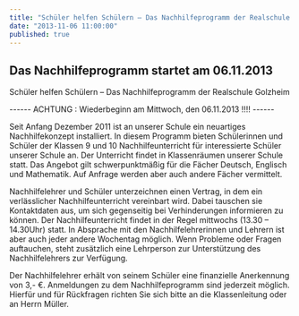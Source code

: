 ```yaml
---
title: "Schüler helfen Schülern – Das Nachhilfeprogramm der Realschule Golzheim"
date: "2013-11-06 11:00:00"
published: true
---
```


## Das Nachhilfeprogramm startet am 06.11.2013

Schüler helfen Schülern – Das Nachhilfeprogramm der Realschule Golzheim

------ ACHTUNG : Wiederbeginn am Mittwoch, den 06.11.2013 !!!! ------

Seit Anfang Dezember 2011 ist an unserer Schule ein neuartiges Nachhilfekonzept installiert. In diesem Programm bieten Schülerinnen und Schüler der Klassen 9 und 10 Nachhilfeunterricht für interessierte Schüler unserer Schule an. Der Unterricht findet in Klassenräumen unserer Schule statt. Das Angebot gilt schwerpunktmäßig für die Fächer Deutsch, Englisch und Mathematik. Auf Anfrage werden aber auch andere Fächer vermittelt.

Nachhilfelehrer und Schüler unterzeichnen einen Vertrag, in dem ein verlässlicher Nachhilfeunterricht vereinbart wird. Dabei tauschen sie Kontaktdaten aus, um sich gegenseitig bei Verhinderungen informieren zu können. Der Nachhilfeunterricht findet in der Regel mittwochs (13.30 – 14.30Uhr) statt. In Absprache mit den Nachhilfelehrerinnen und Lehrern ist aber auch jeder andere Wochentag möglich. Wenn Probleme oder Fragen auftauchen, steht zusätzlich eine Lehrperson zur Unterstützung des Nachhilfelehrers zur Verfügung.

Der Nachhilfelehrer erhält von seinem Schüler eine finanzielle Anerkennung von 3,- €. Anmeldungen zu dem Nachhilfeprogramm sind jederzeit möglich. Hierfür und für Rückfragen richten Sie sich bitte an die Klassenleitung oder an Herrn Müller. 
